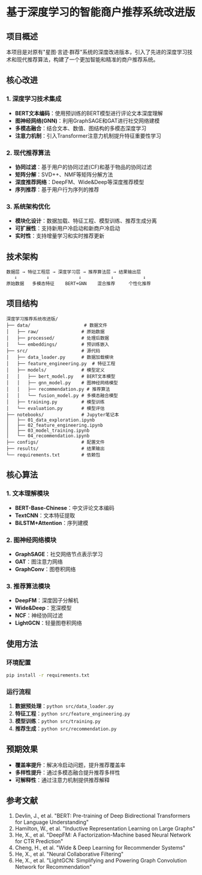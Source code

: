 # 基于深度学习的智能商户推荐系统改进版

## 项目概述

本项目是对原有"星图·言迹·群荐"系统的深度改进版本，引入了先进的深度学习技术和现代推荐算法，构建了一个更加智能和精准的商户推荐系统。

## 核心改进

### 1. 深度学习技术集成
- **BERT文本编码**：使用预训练的BERT模型进行评论文本深度理解
- **图神经网络(GNN)**：利用GraphSAGE和GAT进行社交网络建模
- **多模态融合**：结合文本、数值、图结构的多模态深度学习
- **注意力机制**：引入Transformer注意力机制提升特征重要性学习

### 2. 现代推荐算法
- **协同过滤**：基于用户的协同过滤(CF)和基于物品的协同过滤
- **矩阵分解**：SVD++、NMF等矩阵分解方法
- **深度推荐网络**：DeepFM、Wide&Deep等深度推荐模型
- **序列推荐**：基于用户行为序列的推荐

### 3. 系统架构优化
- **模块化设计**：数据加载、特征工程、模型训练、推荐生成分离
- **可扩展性**：支持新用户冷启动和新商户冷启动
- **实时性**：支持增量学习和实时推荐更新

## 技术架构

```
数据层 → 特征工程层 → 深度学习层 → 推荐算法层 → 结果输出层
   ↓           ↓           ↓           ↓           ↓
原始数据   多模态特征    BERT+GNN    混合推荐     个性化推荐
```

## 项目结构

```
深度学习推荐系统改进版/
├── data/                    # 数据文件
│   ├── raw/                # 原始数据
│   ├── processed/          # 处理后数据
│   └── embeddings/         # 预训练嵌入
├── src/                    # 源代码
│   ├── data_loader.py      # 数据加载模块
│   ├── feature_engineering.py  # 特征工程
│   ├── models/             # 模型定义
│   │   ├── bert_model.py   # BERT文本模型
│   │   ├── gnn_model.py    # 图神经网络模型
│   │   ├── recommendation.py # 推荐算法
│   │   └── fusion_model.py # 多模态融合模型
│   ├── training.py         # 模型训练
│   └── evaluation.py       # 模型评估
├── notebooks/              # Jupyter笔记本
│   ├── 01_data_exploration.ipynb
│   ├── 02_feature_engineering.ipynb
│   ├── 03_model_training.ipynb
│   └── 04_recommendation.ipynb
├── configs/                # 配置文件
├── results/                # 结果输出
└── requirements.txt        # 依赖包
```

## 核心算法

### 1. 文本理解模块
- **BERT-Base-Chinese**：中文评论文本编码
- **TextCNN**：文本特征提取
- **BiLSTM+Attention**：序列建模

### 2. 图神经网络模块
- **GraphSAGE**：社交网络节点表示学习
- **GAT**：图注意力网络
- **GraphConv**：图卷积网络

### 3. 推荐算法模块
- **DeepFM**：深度因子分解机
- **Wide&Deep**：宽深模型
- **NCF**：神经协同过滤
- **LightGCN**：轻量图卷积网络

## 使用方法

### 环境配置
```bash
pip install -r requirements.txt
```

### 运行流程
1. **数据预处理**：`python src/data_loader.py`
2. **特征工程**：`python src/feature_engineering.py`
3. **模型训练**：`python src/training.py`
4. **推荐生成**：`python src/recommendation.py`

## 预期效果

- **覆盖率提升**：解决冷启动问题，提升推荐覆盖率
- **多样性提升**：通过多模态融合提升推荐多样性
- **可解释性**：通过注意力机制提供推荐解释

## 参考文献

1. Devlin, J., et al. "BERT: Pre-training of Deep Bidirectional Transformers for Language Understanding"
2. Hamilton, W., et al. "Inductive Representation Learning on Large Graphs"
3. He, X., et al. "DeepFM: A Factorization-Machine based Neural Network for CTR Prediction"
4. Cheng, H., et al. "Wide & Deep Learning for Recommender Systems"
5. He, X., et al. "Neural Collaborative Filtering"
6. He, X., et al. "LightGCN: Simplifying and Powering Graph Convolution Network for Recommendation"
